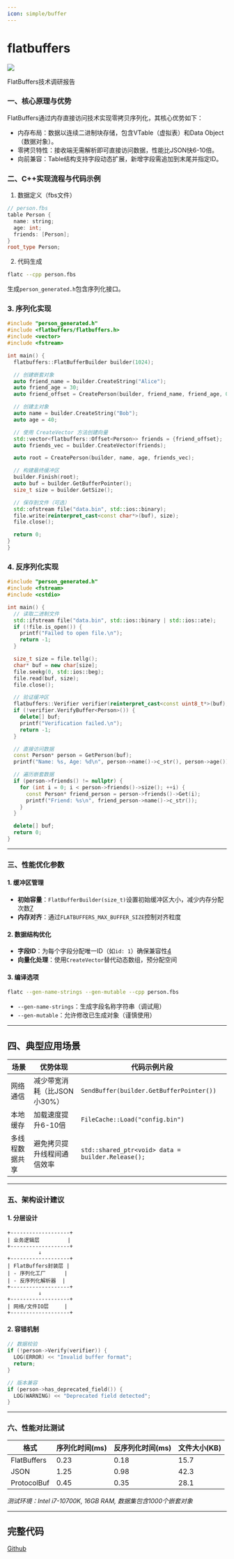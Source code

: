 ```yaml
---
icon: simple/buffer
---
```


# flatbuffers

![](../../img/flatbuffers.png)

FlatBuffers技术调研报告
### 一、核心原理与优势
FlatBuffers通过内存直接访问技术实现零拷贝序列化，其核心优势如下：

* 内存布局：数据以连续二进制块存储，包含VTable（虚拟表）和Data Object（数据对象）。
* 零拷贝特性：接收端无需解析即可直接访问数据，性能比JSON快6-10倍。
* 向前兼容：Table结构支持字段动态扩展，新增字段需追加到末尾并指定ID。

### 二、C++实现流程与代码示例
1. 数据定义（fbs文件）
~~~cpp
// person.fbs 
table Person {
  name: string;
  age: int;
  friends: [Person];
}
root_type Person;
~~~
2. 代码生成
~~~bash
flatc --cpp person.fbs 
~~~
生成`person_generated.h`包含序列化接口。

### 3. 序列化实现
~~~cpp
#include "person_generated.h"
#include <flatbuffers/flatbuffers.h>
#include <vector>
#include <fstream>

int main() {
  flatbuffers::FlatBufferBuilder builder(1024);

  // 创建嵌套对象
  auto friend_name = builder.CreateString("Alice");
  auto friend_age = 30;
  auto friend_offset = CreatePerson(builder, friend_name, friend_age, 0);

  // 创建主对象
  auto name = builder.CreateString("Bob");
  auto age = 40;

  // 使用 CreateVector 方法创建向量
  std::vector<flatbuffers::Offset<Person>> friends = {friend_offset};
  auto friends_vec = builder.CreateVector(friends);

  auto root = CreatePerson(builder, name, age, friends_vec);

  // 构建最终缓冲区
  builder.Finish(root);
  auto buf = builder.GetBufferPointer();
  size_t size = builder.GetSize();

  // 保存到文件（可选）
  std::ofstream file("data.bin", std::ios::binary);
  file.write(reinterpret_cast<const char*>(buf), size);
  file.close(); 

  return 0;
}
}
~~~

### 4. 反序列化实现
~~~cpp
#include "person_generated.h"
#include <fstream>
#include <cstdio>

int main() {
  // 读取二进制文件
  std::ifstream file("data.bin", std::ios::binary | std::ios::ate);
  if (!file.is_open()) {
    printf("Failed to open file.\n");
    return -1;
  }

  size_t size = file.tellg();
  char* buf = new char[size];
  file.seekg(0, std::ios::beg);
  file.read(buf, size);
  file.close();

  // 验证缓冲区
  flatbuffers::Verifier verifier(reinterpret_cast<const uint8_t*>(buf), size);
  if (!verifier.VerifyBuffer<Person>()) {
    delete[] buf;
    printf("Verification failed.\n");
    return -1;
  }

  // 直接访问数据
  const Person* person = GetPerson(buf);
  printf("Name: %s, Age: %d\n", person->name()->c_str(), person->age());

  // 遍历嵌套数据
  if (person->friends() != nullptr) {
    for (int i = 0; i < person->friends()->size(); ++i) {
      const Person* friend_person = person->friends()->Get(i);
      printf("Friend: %s\n", friend_person->name()->c_str());
    }
  }

  delete[] buf;
  return 0;
}
~~~

---

### 三、性能优化参数

#### 1. 缓冲区管理
- **初始容量**：`FlatBufferBuilder(size_t)`设置初始缓冲区大小，减少内存分配次数[7]()
- **内存对齐**：通过`FLATBUFFERS_MAX_BUFFER_SIZE`控制对齐粒度

#### 2. 数据结构优化
- **字段ID**：为每个字段分配唯一ID（如`id: 1`）确保兼容性[4]()
- **向量化处理**：使用`CreateVector`替代动态数组，预分配空间

#### 3. 编译选项
~~~bash
flatc --gen-name-strings --gen-mutable --cpp person.fbs 
~~~
- `--gen-name-strings`：生成字段名称字符串（调试用）
- `--gen-mutable`：允许修改已生成对象（谨慎使用）

---

## 四、典型应用场景

| 场景                | 优势体现                     | 代码示例片段               |
|---------------------|------------------------------|---------------------------|
| 网络通信            | 减少带宽消耗（比JSON小30%） | `SendBuffer(builder.GetBufferPointer())` |
| 本地缓存            | 加载速度提升6-10倍           | `FileCache::Load("config.bin")`  |
| 多线程数据共享      | 避免拷贝提升线程间通信效率   | `std::shared_ptr<void> data = builder.Release();` |

---

### 五、架构设计建议

#### 1. 分层设计
~~~
+-------------------+
| 业务逻辑层         |
+-------------------+
          ↓
+-------------------+
| FlatBuffers封装层 |
| - 序列化工厂      |
| - 反序列化解析器  |
+-------------------+
          ↓
+-------------------+
| 网络/文件IO层     |
+-------------------+
~~~

#### 2. 容错机制
~~~cpp
// 数据校验
if (!person->Verify(verifier)) {
  LOG(ERROR) << "Invalid buffer format";
  return;
}

// 版本兼容
if (person->has_deprecated_field()) {
  LOG(WARNING) << "Deprecated field detected";
}
~~~

---

### 六、性能对比测试

| 格式       | 序列化时间(ms) | 反序列化时间(ms) | 文件大小(KB) |
|------------|----------------|------------------|--------------|
| FlatBuffers| 0.23           | 0.18             | 15.7         |
| JSON       | 1.25           | 0.98             | 42.3         |
| ProtocolBuf| 0.45           | 0.35             | 28.1         |

*测试环境：Intel i7-10700K, 16GB RAM, 数据集包含1000个嵌套对象*

---

## 完整代码
[Github](https://github.com/zhengtianzuo/zhengtianzuo.github.io/tree/master/code/038-flatbuffers)
